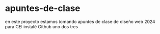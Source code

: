 # apuntes-de-clase


en este proyecto estamos tomando apuntes de clase de diseño web 2024 para CEI 
instalé Github
uno
dos tres
